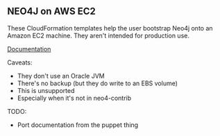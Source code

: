 NEO4J on AWS EC2
----------------

These CloudFormation templates help the user bootstrap Neo4j onto an Amazon EC2 machine.  They aren't intended for production use.

[Documentation](/README.CLOUDFORMATION.md)

Caveats:
* They don't use an Oracle JVM
* There's no backup (but they do write to an EBS volume)
* This is unsupported
* Especially when it's not in neo4-contrib

TODO:
* Port documentation from the puppet thing
